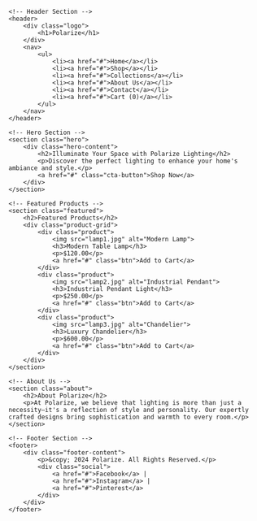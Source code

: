 <!DOCTYPE html>
<html lang="en">
<head>
    <meta charset="UTF-8">
    <meta name="viewport" content="width=device-width, initial-scale=1.0">
    <title>Polarize - Interior Decoration Lighting</title>
    <link rel="stylesheet" href="style.css">
</head>
<body>

    <!-- Header Section -->
    <header>
        <div class="logo">
            <h1>Polarize</h1>
        </div>
        <nav>
            <ul>
                <li><a href="#">Home</a></li>
                <li><a href="#">Shop</a></li>
                <li><a href="#">Collections</a></li>
                <li><a href="#">About Us</a></li>
                <li><a href="#">Contact</a></li>
                <li><a href="#">Cart (0)</a></li>
            </ul>
        </nav>
    </header>

    <!-- Hero Section -->
    <section class="hero">
        <div class="hero-content">
            <h2>Illuminate Your Space with Polarize Lighting</h2>
            <p>Discover the perfect lighting to enhance your home's ambiance and style.</p>
            <a href="#" class="cta-button">Shop Now</a>
        </div>
    </section>

    <!-- Featured Products -->
    <section class="featured">
        <h2>Featured Products</h2>
        <div class="product-grid">
            <div class="product">
                <img src="lamp1.jpg" alt="Modern Lamp">
                <h3>Modern Table Lamp</h3>
                <p>$120.00</p>
                <a href="#" class="btn">Add to Cart</a>
            </div>
            <div class="product">
                <img src="lamp2.jpg" alt="Industrial Pendant">
                <h3>Industrial Pendant Light</h3>
                <p>$250.00</p>
                <a href="#" class="btn">Add to Cart</a>
            </div>
            <div class="product">
                <img src="lamp3.jpg" alt="Chandelier">
                <h3>Luxury Chandelier</h3>
                <p>$600.00</p>
                <a href="#" class="btn">Add to Cart</a>
            </div>
        </div>
    </section>

    <!-- About Us -->
    <section class="about">
        <h2>About Polarize</h2>
        <p>At Polarize, we believe that lighting is more than just a necessity—it's a reflection of style and personality. Our expertly crafted designs bring sophistication and warmth to every room.</p>
    </section>

    <!-- Footer Section -->
    <footer>
        <div class="footer-content">
            <p>&copy; 2024 Polarize. All Rights Reserved.</p>
            <div class="social">
                <a href="#">Facebook</a> | 
                <a href="#">Instagram</a> | 
                <a href="#">Pinterest</a>
            </div>
        </div>
    </footer>

</body>
</html>
